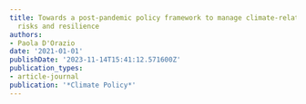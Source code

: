 ```yaml
---
title: Towards a post-pandemic policy framework to manage climate-related financial
  risks and resilience
authors:
- Paola D'Orazio
date: '2021-01-01'
publishDate: '2023-11-14T15:41:12.571600Z'
publication_types:
- article-journal
publication: '*Climate Policy*'
---
```

